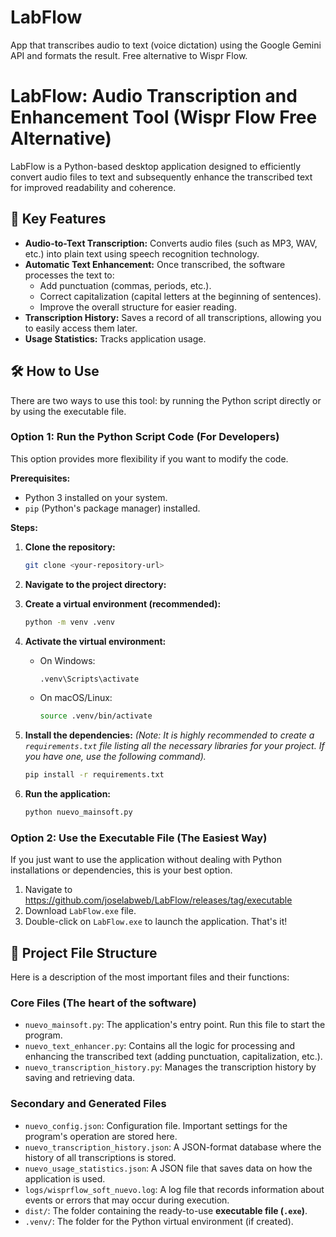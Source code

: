 # LabFlow
App that transcribes audio to text (voice dictation) using the Google Gemini API and formats the result. Free alternative to Wispr Flow.

# LabFlow: Audio Transcription and Enhancement Tool (Wispr Flow Free Alternative)

LabFlow is a Python-based desktop application designed to efficiently convert audio files to text and subsequently enhance the transcribed text for improved readability and coherence.

## 🚀 Key Features

*   **Audio-to-Text Transcription:** Converts audio files (such as MP3, WAV, etc.) into plain text using speech recognition technology.
*   **Automatic Text Enhancement:** Once transcribed, the software processes the text to:
    *   Add punctuation (commas, periods, etc.).
    *   Correct capitalization (capital letters at the beginning of sentences).
    *   Improve the overall structure for easier reading.
*   **Transcription History:** Saves a record of all transcriptions, allowing you to easily access them later.
*   **Usage Statistics:** Tracks application usage.

## 🛠️ How to Use

There are two ways to use this tool: by running the Python script directly or by using the executable file.

### Option 1: Run the Python Script Code (For Developers)

This option provides more flexibility if you want to modify the code.

**Prerequisites:**
*   Python 3 installed on your system.
*   `pip` (Python's package manager) installed.

**Steps:**
1.  **Clone the repository:**
    ```bash
    git clone <your-repository-url>
    ```
2.  **Navigate to the project directory:**
    
3.  **Create a virtual environment (recommended):**
    ```bash
    python -m venv .venv
    ```
4.  **Activate the virtual environment:**
    *   On Windows:
        ```bash
        .venv\Scripts\activate
        ```
    *   On macOS/Linux:
        ```bash
        source .venv/bin/activate
        ```
5.  **Install the dependencies:**
    *(Note: It is highly recommended to create a `requirements.txt` file listing all the necessary libraries for your project. If you have one, use the following command).*
    ```bash
    pip install -r requirements.txt
    ```
6.  **Run the application:**
    ```bash
    python nuevo_mainsoft.py
    ```

### Option 2: Use the Executable File (The Easiest Way)

If you just want to use the application without dealing with Python installations or dependencies, this is your best option.

1.  Navigate to https://github.com/joselabweb/LabFlow/releases/tag/executable
2.  Download `LabFlow.exe` file.
3.  Double-click on `LabFlow.exe` to launch the application. That's it!

## 📂 Project File Structure

Here is a description of the most important files and their functions:

### Core Files (The heart of the software)

*   `nuevo_mainsoft.py`: The application's entry point. Run this file to start the program.
*   `nuevo_text_enhancer.py`: Contains all the logic for processing and enhancing the transcribed text (adding punctuation, capitalization, etc.).
*   `nuevo_transcription_history.py`: Manages the transcription history by saving and retrieving data.

### Secondary and Generated Files

*   `nuevo_config.json`: Configuration file. Important settings for the program's operation are stored here.
*   `nuevo_transcription_history.json`: A JSON-format database where the history of all transcriptions is stored.
*   `nuevo_usage_statistics.json`: A JSON file that saves data on how the application is used.
*   `logs/wisprflow_soft_nuevo.log`: A log file that records information about events or errors that may occur during execution.
*   `dist/`: The folder containing the ready-to-use **executable file (`.exe`)**.
*   `.venv/`: The folder for the Python virtual environment (if created).
